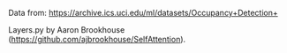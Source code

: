 Data from: https://archive.ics.uci.edu/ml/datasets/Occupancy+Detection+

Layers.py by Aaron Brookhouse (https://github.com/ajbrookhouse/SelfAttention).
